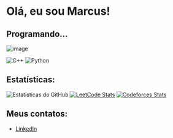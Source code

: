 # Olá, eu sou Marcus!

## Programando...

![image](https://github.com/Marcux777/Marcux777/assets/77116012/a37f8a65-56a9-41fc-9d5b-6bb2b3eb0840)



![C++](https://img.shields.io/badge/-C%2B%2B-00599C?style=flat-square&logo=c%2B%2B&logoColor=white)
![Python](https://img.shields.io/badge/-Python-3776AB?style=flat-square&logo=Python&logoColor=white)

## Estatísticas:

![Estatísticas do GitHub](https://github-readme-stats.vercel.app/api?username=Marcux777&show_icons=true&theme=dracula)
[![LeetCode Stats](https://leetcard.jacoblin.cool/Marcux777?theme=dark&font=Domine&ext=heatmap)](https://leetcode.com/u/Marcux777/)
[![Codeforces Stats](https://codeforces-readme-stats.vercel.app/api/card?username=marcus777)](https://codeforces.com/profile/marcus777)

## Meus contatos:

- [LinkedIn](https://www.linkedin.com/in/marcus-silva-85524a180/)
